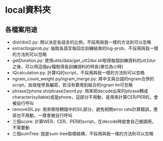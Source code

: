# local資料夾
## 各檔案用途
* dist/dist2.py: 用以決定各語言的比例，不採用與我一樣的方法則可以忽略
* extractlogprob.py: 抽取各語言每回合訓練結束的log-prob，不採用與我一樣的方法則可以忽略
* getDuration.py: 使用utils/data/get_utt2dur.sh取得每個訓練資料的utt2dur之後，可以用這個py檔取得各訓練語料的時長(單位為小時)
* IQcalculation.py: 計算IQ的script，不採用與我一樣的方法則可以忽略
* ngram_count_weight.py/ngram_merge.py: 將中文與台語的ngram合併的script，由竣煌學長編寫，若沒有要用到結合的ngram lm可忽略
* phrase2phone.sh/phrase2word.py: 用來把decode出來的phrase轉成character(syllable)或是phone，這部分不用動，是用來計算CER/PER的，會被自行呼叫
* removeSIL.py: 用來移除轉錄中的SIL部分，避免相關error rate計算錯誤，應該也不用動，一樣會被自行呼叫
* 三個score: 計算WER、CER、PER的script，在decode時就會自己被調用，不需要動
* 三個sumTree: 就是sum-tree取樣結構，不採用與我一樣的方法則可以忽略